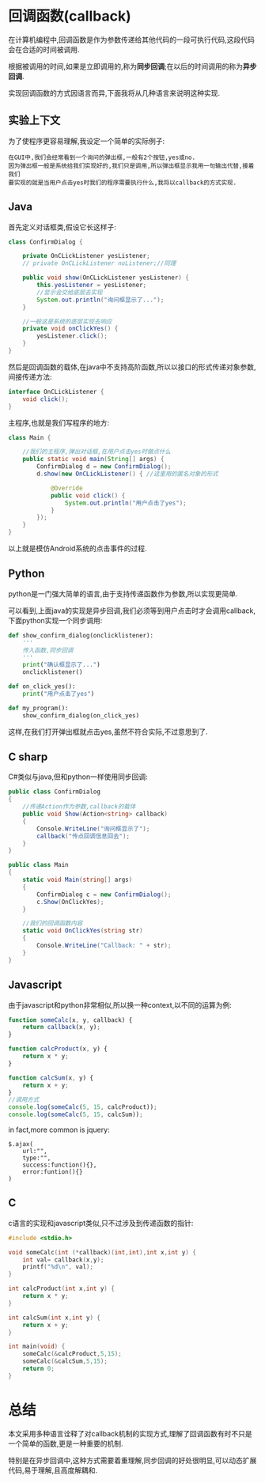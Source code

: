 # 回调函数(callback)
在计算机编程中,回调函数是作为参数传递给其他代码的一段可执行代码,这段代码会在合适的时间被调用.

根据被调用的时间,如果是立即调用的,称为**同步回调**;在以后的时间调用的称为**异步回调**.

实现回调函数的方式因语言而异,下面我将从几种语言来说明这种实现.

## 实验上下文
为了使程序更容易理解,我设定一个简单的实际例子:
```
在GUI中,我们会经常看到一个询问的弹出框,一般有2个按钮,yes或no.
因为弹出框一般是系统给我们实现好的,我们只是调用,所以弹出框显示我用一句输出代替,接着我们
要实现的就是当用户点击yes时我们的程序需要执行什么,我将以callback的方式实现.
``` 
## Java
首先定义对话框类,假设它长这样子:
```java
class ConfirmDialog {

    private OnCLickListener yesListener;
    // private OnCLickListener noListener;//同理

    public void show(OnCLickListener yesListener) {
        this.yesListener = yesListener;
        //显示会交给底层去实现
        System.out.println("询问框显示了...");
    }

    //一般这是系统的底层实现去响应
    private void onClickYes() {
        yesListener.click();
    }
}
```
然后是回调函数的载体,在java中不支持高阶函数,所以以接口的形式传递对象参数,间接传递方法:
```java
interface OnCLickListener {
    void click();
}
```
主程序,也就是我们写程序的地方:
```java
class Main {

    //我们的主程序,弹出对话框,在用户点击yes时做点什么
    public static void main(String[] args) {
        ConfirmDialog d = new ConfirmDialog();
        d.show(new OnCLickListener() { //这里用的匿名对象的形式

            @Override
            public void click() {
                System.out.println("用户点击了yes");
            }
        });
    }
}
```
以上就是模仿Android系统的点击事件的过程.
## Python
python是一门强大简单的语言,由于支持传递函数作为参数,所以实现更简单.

可以看到,上面java的实现是异步回调,我们必须等到用户点击时才会调用callback,下面python实现一个同步调用:
```python
def show_confirm_dialog(onclicklistener):
    '''
    传入函数,同步回调
    '''
    print("确认框显示了...")
    onclicklistener()

def on_click_yes():
    print("用户点击了yes")

def my_program():
    show_confirm_dialog(on_click_yes)
```
这样,在我们打开弹出框就点击yes,虽然不符合实际,不过意思到了.
## C sharp
C#类似与java,但和python一样使用同步回调:
```csharp
public class ConfirmDialog
{
    //传递Action作为参数,callback的载体
    public void Show(Action<string> callback)
    {
        Console.WriteLine("询问框显示了");
        callback("传点回调信息回去");
    }
}

public class Main 
{
    static void Main(string[] args)
    {
        ConfirmDialog c = new ConfirmDialog();
        c.Show(OnClickYes);
    }

    //我们的回调函数内容
    static void OnClickYes(string str)
    {
        Console.WriteLine("Callback: " + str);
    }
}
```
## Javascript
由于javascript和python非常相似,所以换一种context,以不同的运算为例:
```javascript
function someCalc(x, y, callback) {
    return callback(x, y);
}

function calcProduct(x, y) {
    return x * y;
}

function calcSum(x, y) {
    return x + y;
}
//调用方式
console.log(someCalc(5, 15, calcProduct));
console.log(someCalc(5, 15, calcSum));
```
in fact,more common is jquery:
```
$.ajax(
    url:"",
    type:"",
    success:function(){},
    error:funtion(){}
)
```
## C
c语言的实现和javascript类似,只不过涉及到传递函数的指针:
```c
#include <stdio.h>

void someCalc(int (*callback)(int,int),int x,int y) {
    int val= callback(x,y);
    printf("%d\n", val);
}

int calcProduct(int x,int y) {
    return x * y;
}

int calcSum(int x,int y) {
    return x + y;
}

int main(void) {
    someCalc(&calcProduct,5,15);
    someCalc(&calcSum,5,15);
    return 0;
}
```
# 总结
本文采用多种语言诠释了对callback机制的实现方式,理解了回调函数有时不只是一个简单的函数,更是一种重要的机制.

特别是在异步回调中,这种方式需要着重理解,同步回调的好处很明显,可以动态扩展代码,易于理解,且高度解耦和.
